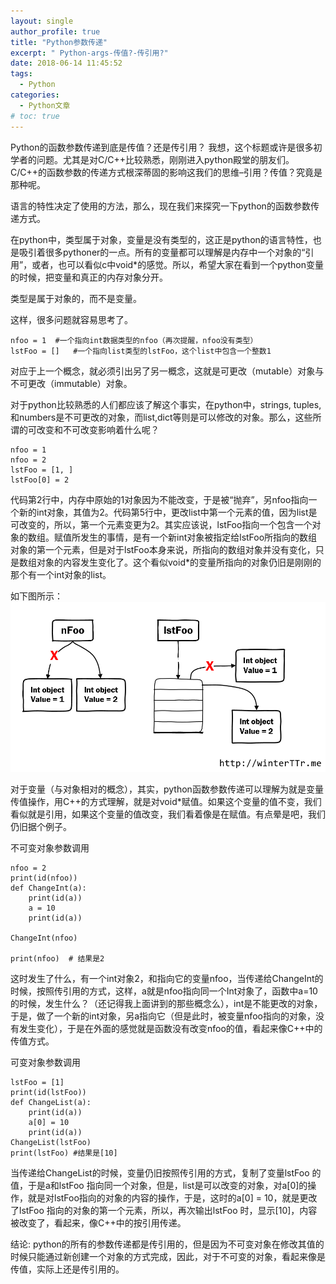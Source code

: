 ```yaml
---
layout: single
author_profile: true
title: "Python参数传递"
excerpt: " Python-args-传值?-传引用?"
date: 2018-06-14 11:45:52
tags:
  - Python
categories:
  - Python文章
# toc: true
---
```



Python的函数参数传递到底是传值？还是传引用？
我想，这个标题或许是很多初学者的问题。尤其是对C/C++比较熟悉，刚刚进入python殿堂的朋友们。C/C++的函数参数的传递方式根深蒂固的影响这我们的思维–引用？传值？究竟是那种呢。

语言的特性决定了使用的方法，那么，现在我们来探究一下python的函数参数传递方式。

在python中，类型属于对象，变量是没有类型的，这正是python的语言特性，也是吸引着很多pythoner的一点。所有的变量都可以理解是内存中一个对象的“引用”，或者，也可以看似c中void*的感觉。所以，希望大家在看到一个python变量的时候，把变量和真正的内存对象分开。

类型是属于对象的，而不是变量。

这样，很多问题就容易思考了。
```
nfoo = 1  #一个指向int数据类型的nfoo（再次提醒，nfoo没有类型） 
lstFoo = []   #一个指向list类型的lstFoo，这个list中包含一个整数1
```

对应于上一个概念，就必须引出另了另一概念，这就是可更改（mutable）对象与不可更改（immutable）对象。

对于python比较熟悉的人们都应该了解这个事实，在python中，strings, tuples, 和numbers是不可更改的对象，而list,dict等则是可以修改的对象。那么，这些所谓的可改变和不可改变影响着什么呢？
```
nfoo = 1
nfoo = 2
lstFoo = [1, ] 
lstFoo[0] = 2
```
代码第2行中，内存中原始的1对象因为不能改变，于是被“抛弃”，另nfoo指向一个新的int对象，其值为2。代码第5行中，更改list中第一个元素的值，因为list是可改变的，所以，第一个元素变更为2。其实应该说，lstFoo指向一个包含一个对象的数组。赋值所发生的事情，是有一个新int对象被指定给lstFoo所指向的数组对象的第一个元素，但是对于lstFoo本身来说，所指向的数组对象并没有变化，只是数组对象的内容发生变化了。这个看似void*的变量所指向的对象仍旧是刚刚的那个有一个int对象的list。

如下图所示：
![](/assets/images/posts/pyargs-1.png)

对于变量（与对象相对的概念），其实，python函数参数传递可以理解为就是变量传值操作，用C++的方式理解，就是对void*赋值。如果这个变量的值不变，我们看似就是引用，如果这个变量的值改变，我们看着像是在赋值。有点晕是吧，我们仍旧据个例子。

不可变对象参数调用
```
nfoo = 2
print(id(nfoo))
def ChangeInt(a):
    print(id(a))
    a = 10
    print(id(a))

ChangeInt(nfoo)

print(nfoo)  # 结果是2
```
这时发生了什么，有一个int对象2，和指向它的变量nfoo，当传递给ChangeInt的时候，按照传引用的方式，这样，a就是nfoo指向同一个Int对象了，函数中a=10的时候，发生什么？（还记得我上面讲到的那些概念么），int是不能更改的对象，于是，做了一个新的int对象，另a指向它（但是此时，被变量nfoo指向的对象，没有发生变化），于是在外面的感觉就是函数没有改变nfoo的值，看起来像C++中的传值方式。

可变对象参数调用  
```
lstFoo = [1]
print(id(lstFoo))
def ChangeList(a):
    print(id(a))
    a[0] = 10
    print(id(a))
ChangeList(lstFoo)
print(lstFoo) #结果是[10]
```
当传递给ChangeList的时候，变量仍旧按照传引用的方式，复制了变量lstFoo 的值，于是a和lstFoo 指向同一个对象，但是，list是可以改变的对象，对a[0]的操作，就是对lstFoo指向的对象的内容的操作，于是，这时的a[0] = 10，就是更改了lstFoo 指向的对象的第一个元素，所以，再次输出lstFoo 时，显示[10]，内容被改变了，看起来，像C++中的按引用传递。


结论: python的所有的参数传递都是传引用的，但是因为不可变对象在修改其值的时候只能通过新创建一个对象的方式完成，因此，对于不可变的对象，看起来像是传值，实际上还是传引用的。
